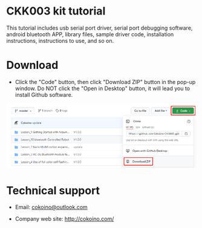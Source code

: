# CKK003 kit tutorial
This tutorial includes usb serial port driver, 
serial port debugging software, android bluetooth APP, 
library files, sample driver code, installation instructions, 
instructions to use, and so on. 
# Download
- Click the "Code" button, then click "Download ZIP" button in the pop-up window. Do NOT click the "Open in Desktop" button, it will lead you to install Github software.

![](https://github.com/Cokoino/CKK0003/raw/master/download.png)

# Technical support
- Email: cokoino@outlook.com

- Company web site: http://cokoino.com/
